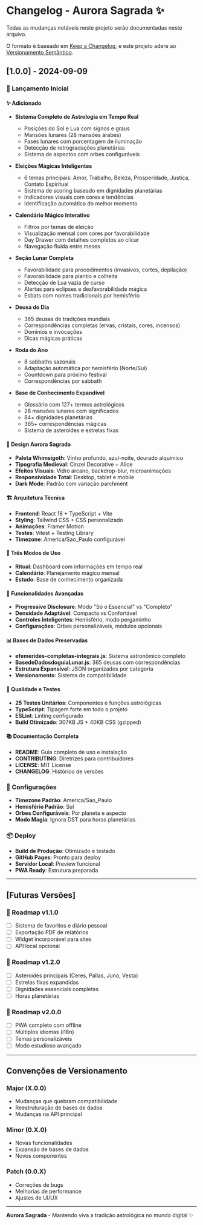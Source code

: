 # Changelog - Aurora Sagrada ✨

Todas as mudanças notáveis neste projeto serão documentadas neste arquivo.

O formato é baseado em [Keep a Changelog](https://keepachangelog.com/pt-BR/1.0.0/),
e este projeto adere ao [Versionamento Semântico](https://semver.org/lang/pt-BR/).

## [1.0.0] - 2024-09-09

### 🎉 Lançamento Inicial

#### ✨ Adicionado
- **Sistema Completo de Astrologia em Tempo Real**
  - Posições do Sol e Lua com signos e graus
  - Mansões lunares (28 mansões árabes)
  - Fases lunares com porcentagem de iluminação
  - Detecção de retrogradações planetárias
  - Sistema de aspectos com orbes configuráveis

- **Eleições Mágicas Inteligentes**
  - 6 temas principais: Amor, Trabalho, Beleza, Prosperidade, Justiça, Contato Espiritual
  - Sistema de scoring baseado em dignidades planetárias
  - Indicadores visuais com cores e tendências
  - Identificação automática do melhor momento

- **Calendário Mágico Interativo**
  - Filtros por temas de eleição
  - Visualização mensal com cores por favorabilidade
  - Day Drawer com detalhes completos ao clicar
  - Navegação fluida entre meses

- **Seção Lunar Completa**
  - Favorabilidade para procedimentos (invasivos, cortes, depilação)
  - Favorabilidade para plantio e colheita
  - Detecção de Lua vazia de curso
  - Alertas para eclipses e desfavorabilidade mágica
  - Esbats com nomes tradicionais por hemisfério

- **Deusa do Dia**
  - 365 deusas de tradições mundiais
  - Correspondências completas (ervas, cristais, cores, incensos)
  - Domínios e invocações
  - Dicas mágicas práticas

- **Roda do Ano**
  - 8 sabbaths sazonais
  - Adaptação automática por hemisfério (Norte/Sul)
  - Countdown para próximo festival
  - Correspondências por sabbath

- **Base de Conhecimento Expandível**
  - Glossário com 127+ termos astrológicos
  - 28 mansões lunares com significados
  - 84+ dignidades planetárias
  - 365+ correspondências mágicas
  - Sistema de asteroides e estrelas fixas

#### 🎨 Design Aurora Sagrada
- **Paleta Whimsigoth**: Vinho profundo, azul-noite, dourado alquímico
- **Tipografia Medieval**: Cinzel Decorative + Alice
- **Efeitos Visuais**: Vidro arcano, backdrop-blur, microanimações
- **Responsividade Total**: Desktop, tablet e mobile
- **Dark Mode**: Padrão com variação parchment

#### 🏗️ Arquitetura Técnica
- **Frontend**: React 18 + TypeScript + Vite
- **Styling**: Tailwind CSS + CSS personalizado
- **Animações**: Framer Motion
- **Testes**: Vitest + Testing Library
- **Timezone**: America/Sao_Paulo configurável

#### 📱 Três Modos de Uso
- **Ritual**: Dashboard com informações em tempo real
- **Calendário**: Planejamento mágico mensal
- **Estudo**: Base de conhecimento organizada

#### 🔧 Funcionalidades Avançadas
- **Progressive Disclosure**: Modo "Só o Essencial" vs "Completo"
- **Densidade Adaptável**: Compacta vs Confortável
- **Controles Inteligentes**: Hemisfério, modo pergaminho
- **Configurações**: Orbes personalizáveis, módulos opcionais

#### 📊 Bases de Dados Preservadas
- **efemerides-completas-integrais.js**: Sistema astronômico completo
- **BasedeDadosdoguiaLunar.js**: 365 deusas com correspondências
- **Estrutura Expansível**: JSON organizados por categoria
- **Versionamento**: Sistema de compatibilidade

#### 🧪 Qualidade e Testes
- **25 Testes Unitários**: Componentes e funções astrológicas
- **TypeScript**: Tipagem forte em todo o projeto
- **ESLint**: Linting configurado
- **Build Otimizado**: 307KB JS + 40KB CSS (gzipped)

#### 📚 Documentação Completa
- **README**: Guia completo de uso e instalação
- **CONTRIBUTING**: Diretrizes para contribuidores
- **LICENSE**: MIT License
- **CHANGELOG**: Histórico de versões

### 🔧 Configurações
- **Timezone Padrão**: America/Sao_Paulo
- **Hemisfério Padrão**: Sul
- **Orbes Configuráveis**: Por planeta e aspecto
- **Modo Magia**: Ignora DST para horas planetárias

### 📦 Deploy
- **Build de Produção**: Otimizado e testado
- **GitHub Pages**: Pronto para deploy
- **Servidor Local**: Preview funcional
- **PWA Ready**: Estrutura preparada

---

## [Futuras Versões]

### 🚀 Roadmap v1.1.0
- [ ] Sistema de favoritos e diário pessoal
- [ ] Exportação PDF de relatórios
- [ ] Widget incorporável para sites
- [ ] API local opcional

### 🌟 Roadmap v1.2.0
- [ ] Asteroides principais (Ceres, Pallas, Juno, Vesta)
- [ ] Estrelas fixas expandidas
- [ ] Dignidades essenciais completas
- [ ] Horas planetárias

### 🔮 Roadmap v2.0.0
- [ ] PWA completo com offline
- [ ] Múltiplos idiomas (i18n)
- [ ] Temas personalizáveis
- [ ] Modo estudioso avançado

---

## Convenções de Versionamento

### **Major (X.0.0)**
- Mudanças que quebram compatibilidade
- Reestruturação de bases de dados
- Mudanças na API principal

### **Minor (0.X.0)**
- Novas funcionalidades
- Expansão de bases de dados
- Novos componentes

### **Patch (0.0.X)**
- Correções de bugs
- Melhorias de performance
- Ajustes de UI/UX

---

**Aurora Sagrada** - Mantendo viva a tradição astrológica no mundo digital ✨

